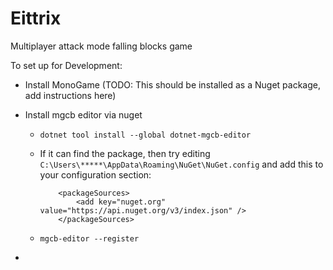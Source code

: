 # Eittrix

Multiplayer attack mode falling blocks game



To set up for Development:

* Install MonoGame (TODO: This should be installed as a Nuget package, add instructions here)

* Install mgcb editor via nuget

  * `dotnet tool install --global dotnet-mgcb-editor`

  * If it can find the package, then try editing `C:\Users\*****\AppData\Roaming\NuGet\NuGet.config`
    and add this to your configuration section:

    ```
        <packageSources>
            <add key="nuget.org" value="https://api.nuget.org/v3/index.json" />
        </packageSources>
    
    ```

  * `mgcb-editor --register`

* 

